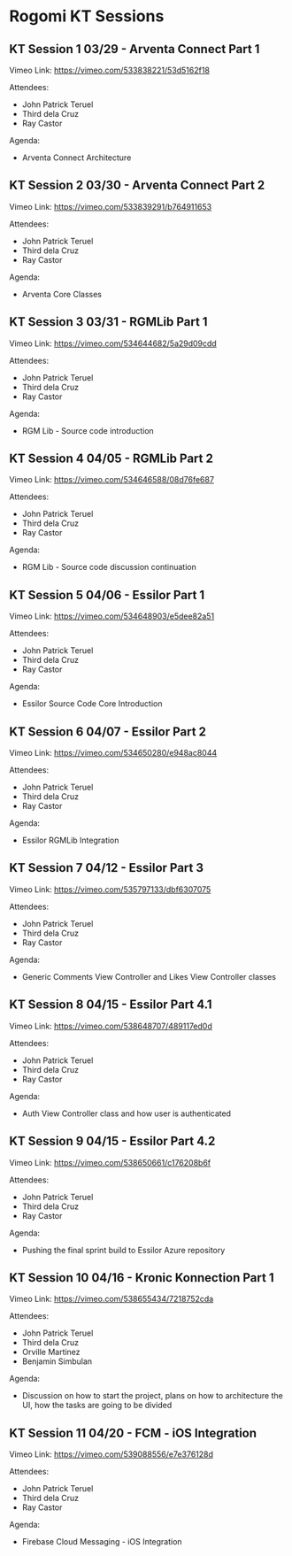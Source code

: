 # Rogomi KT Sessions

## KT Session 1 03/29 - Arventa Connect Part 1
Vimeo Link: https://vimeo.com/533838221/53d5162f18 

Attendees:
- John Patrick Teruel
- Third dela Cruz
- Ray Castor 

Agenda: 
- Arventa Connect Architecture

## KT Session 2 03/30 - Arventa Connect Part 2
Vimeo Link: https://vimeo.com/533839291/b764911653 

Attendees:
- John Patrick Teruel
- Third dela Cruz
- Ray Castor 

Agenda:
- Arventa Core Classes

## KT Session 3 03/31 - RGMLib Part 1
Vimeo Link: https://vimeo.com/534644682/5a29d09cdd

Attendees:
- John Patrick Teruel
- Third dela Cruz
- Ray Castor

Agenda:
  - RGM Lib - Source code introduction

## KT Session 4 04/05 - RGMLib Part 2
Vimeo Link: https://vimeo.com/534646588/08d76fe687

Attendees:
- John Patrick Teruel
- Third dela Cruz
- Ray Castor

Agenda:
  - RGM Lib - Source code discussion continuation

## KT Session 5 04/06 - Essilor Part 1
Vimeo Link: https://vimeo.com/534648903/e5dee82a51

Attendees:
- John Patrick Teruel
- Third dela Cruz
- Ray Castor

Agenda:
  - Essilor Source Code Core Introduction

## KT Session 6 04/07 - Essilor Part 2
Vimeo Link: https://vimeo.com/534650280/e948ac8044

Attendees:
- John Patrick Teruel
- Third dela Cruz
- Ray Castor

Agenda:
- Essilor RGMLib Integration

## KT Session 7 04/12 - Essilor Part 3
Vimeo Link: https://vimeo.com/535797133/dbf6307075

Attendees:
- John Patrick Teruel
- Third dela Cruz
- Ray Castor

Agenda:
- Generic Comments View Controller and Likes View Controller classes

## KT Session 8 04/15 - Essilor Part 4.1
Vimeo Link: https://vimeo.com/538648707/489117ed0d

Attendees:
- John Patrick Teruel
- Third dela Cruz
- Ray Castor

Agenda:
- Auth View Controller class and how user is authenticated

## KT Session 9 04/15 - Essilor Part 4.2
Vimeo Link: https://vimeo.com/538650661/c176208b6f

Attendees:
- John Patrick Teruel
- Third dela Cruz
- Ray Castor

Agenda:
- Pushing the final sprint build to Essilor Azure repository

## KT Session 10 04/16 - Kronic Konnection Part 1
Vimeo Link: https://vimeo.com/538655434/7218752cda

Attendees:
- John Patrick Teruel
- Third dela Cruz
- Orville Martinez
- Benjamin Simbulan

Agenda:
- Discussion on how to start the project, plans on how to architecture the UI, how the tasks are going to be divided

## KT Session 11 04/20 - FCM - iOS Integration
Vimeo Link: https://vimeo.com/539088556/e7e376128d

Attendees:
- John Patrick Teruel
- Third dela Cruz
- Ray Castor

Agenda: 
- Firebase Cloud Messaging - iOS Integration
